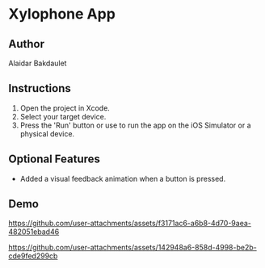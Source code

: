 # Xylophone App

## Author
Alaidar Bakdaulet

## Instructions
1. Open the project in Xcode.
2. Select your target device.
3. Press the 'Run' button or use  to run the app on the iOS Simulator or a physical device.

## Optional Features
- Added a visual feedback animation when a button is pressed.

## Demo

https://github.com/user-attachments/assets/f3171ac6-a6b8-4d70-9aea-482051ebad46



https://github.com/user-attachments/assets/142948a6-858d-4998-be2b-cde9fed299cb


